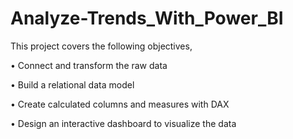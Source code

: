 # Analyze-Trends_With_Power_BI
This project covers the following objectives,

• Connect and transform the raw data

• Build a relational data model

• Create calculated columns and measures with DAX

• Design an interactive dashboard to visualize the data
